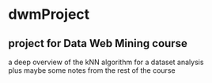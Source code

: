 # dwmProject
## project for Data Web Mining course 
a deep overview of the kNN algorithm for a dataset analysis    
plus maybe some notes from the rest of the course
